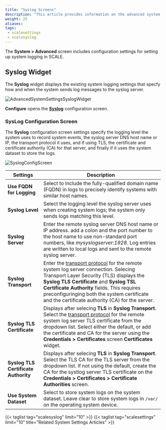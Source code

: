 ```yaml
---
title: "Syslog Screens"
description: "This article provides information on the advanced system setting **Syslog** widget and configuration screen settings."
weight: 25
aliases:
tags:
 - scalesettings
 - scalesyslog
---
```



The **System > Advanced** screen includes configuration settings for setting up system logging in SCALE. 

## Syslog Widget
The **Syslog** widget displays the existing system logging settings that specfy how and when the system sends log messages to the syslog server.

![AdvancedSystemSettingsSyslogWidget](/images/SCALE/22.02/AdvancedSystemSettingsSyslogWidget.png "SCALE Advanced Settings Syslog Widget") 

**Configure** opens the **[Syslog](#syslog-configuration-screen)** configuration screen.

### SysLog Configuration Screen
The **Syslog** configuration screen settings specify the logging level the system uses to record system events, the syslog server DNS host name or IP, the transport protocol it uses, and if using TLS, the certificate and certificate authority (CA) for that server, and finally if it uses the system dataset to store the logs.

![SyslogConfigScreen](/images/SCALE/22.02/SyslogConfigScreen.png "SCALE Syslog Settings Screen") 

| Settings | Description |
|----------|-------------|
| **Use FQDN for Logging** | Select to include the fully-qualified domain name (FQDN) in logs to precisely identify systems with similar host names. |
| **Syslog Level** | Select the logging level the syslog server uses when creating system logs; the system only sends logs matching this level. |
| **Syslog Server** | Enter the remote syslog server DNS host name or IP address. add a colon and the port number to the host name to use non-standard port numbers, like *mysyslogserver:1928*. Log entries are written to local logs and sent to the remote syslog server. |
| **Syslog Transport** | Enter the [transport protocol](https://tools.ietf.org/html/rfc8095) for the remote system log server connection. Selecing Transport Layer Security (TLS) displays the **Syslog TLS Certificate** and **Syslog TSL Certificate Authority** fields. This requires preconfiguringing both the system certificate and the certificate authority (CA) for the server. |
| **Syslog TLS Certificate** | Displays after selecing **TLS** in **Syslog Transport**. Select the [transport protocol](https://tools.ietf.org/html/rfc8095) for the remote system log server TLS certificate from the dropdown list. Select either the default, or add the certificate and CA for the server using the **Credentials > Certificates** screen **Certificates** widget. |
| **Syslog TLS Certificate Authority** | Displays after selecing **TLS** in **Syslog Transport**. Select the TLS CA for the TLS server from the dropdown list. If not using the default, create the CA for the systlog server TLS certificate on the **Credentials > Certificates > Certificate Authorities** screen. |
| **Use System Dataset** | Select to store system logs on the system dataset. Leave clear to store system logs in `/var/` on the operating system device. |

{{< taglist tag="scalesyslog" limit="10" >}}
{{< taglist tag="scalesettings" limit="10" title="Related System Settings Articles" >}}